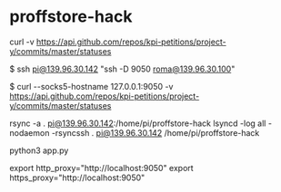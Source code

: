 # proffstore-hack

curl -v https://api.github.com/repos/kpi-petitions/project-y/commits/master/statuses

$ ssh pi@139.96.30.142 "ssh -D 9050 roma@139.96.30.100"

$ curl --socks5-hostname 127.0.0.1:9050 -v https://api.github.com/repos/kpi-petitions/project-y/commits/master/statuses

rsync -a . pi@139.96.30.142:/home/pi/proffstore-hack
lsyncd -log all -nodaemon -rsyncssh . pi@139.96.30.142 /home/pi/proffstore-hack

python3 app.py


export http_proxy="http://localhost:9050"
export https_proxy="http://localhost:9050"
